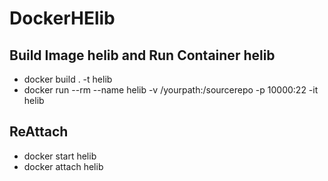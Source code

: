 # DockerHElib

## Build Image helib and Run Container helib
- docker build . -t helib
- docker run --rm --name helib -v /yourpath:/sourcerepo -p 10000:22 -it helib

## ReAttach
- docker start helib
- docker attach helib
